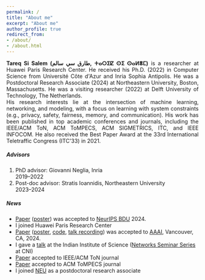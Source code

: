 ```yaml
---
permalink: /
title: "About me"
excerpt: "About me"
author_profile: true
redirect_from: 
- /about/
- /about.html
---
```


<link href="https://cdn.jsdelivr.net/npm/bootstrap@5.2.3/dist/css/bootstrap.min.css" rel="stylesheet" integrity="sha384-rbsA2VBKQhggwzxH7pPCaAqO46MgnOM80zW1RWuH61DGLwZJEdK2Kadq2F9CUG65" crossorigin="anonymous">
<link href="https://cdnjs.cloudflare.com/ajax/libs/font-awesome/6.2.1/css/all.min.css" rel="stylesheet" crossorigin="anonymous">


<p align="justify">   <b>Tareq Si Salem (طارق سي سالم, ⵜⴰⵔⵉⵇ ⵙⵉ ⵙⴰⵍⴻⵎ)</b> is a researcher at Huawei Paris Research Center. He received his Ph.D. (2022) in Computer Science from Université Côte d'Azur and Inria Sophia Antipolis. He was a Postdoctoral Research Associate (2024) at Northeastern University, Boston, Massachusetts. He was a visiting researcher (2022) at Delft University of Technology, The Netherlands.
 <br>
 His research interests lie at the intersection of machine learning, networking, and modeling, with a focus on learning with system constraints (e.g., privacy, safety, fairness, memory, and communication). His work has been published in top academic conferences and journals, including the IEEE/ACM ToN, ACM ToMPECS, ACM SIGMETRICS, ITC, and IEEE INFOCOM. He also received the Best Paper Award at the 33rd International Teletraffic Congress (ITC'33) in 2021. 
 </p>

<!-- <h6>Research Snapshots</h6>
<center>
 <div id="carouselExampleInterval" class="carousel carousel-dark slide" data-bs-ride="carousel" style="width:500px; height: 300px;">
<div class="carousel-inner">
<div class="carousel-item image" data-bs-interval="3000">
<h5 style="text-align: center; margin-top: 1em;">Caching: Retrieval Costs</h5>
<img src="https://tareq-si-salem.github.io/files/imgs/1.png" class="d-block w-100" alt="...">

</div>
<div class="carousel-item image" data-bs-interval="3000">
<h5 style="text-align: center; margin-top: 1em;">Caching: Online Setting</h5> 
<img src="https://tareq-si-salem.github.io/files/imgs/3.png" class="d-block w-100" alt="...">
 
</div>
<div class="carousel-item image" data-bs-interval="3000">
<h5 style="text-align: center; margin-top: 1em;">Caching: Update Costs</h5> 
<img src="https://tareq-si-salem.github.io/files/imgs/4.png" class="d-block w-100" alt="...">
 
</div>
<div class="carousel-item image" data-bs-interval="3000">
<h5 style="text-align: center; margin-top: 1em;">Caching: Fractional vs. Integral </h5> 
<img src="https://tareq-si-salem.github.io/files/imgs/5.png" class="d-block w-100" alt="...">
 
</div>
<div class="carousel-item image" data-bs-interval="3000">
<h5 style="text-align: center; margin-top: 1em;">Caching: Sampling</h5> 
<img src="https://tareq-si-salem.github.io/files/imgs/6.png" class="d-block w-100" alt="...">
 
</div>
<div class="carousel-item image" data-bs-interval="3000">
<h5 style="text-align: center; margin-top: 1em;">Caching: Coupling Schemes</h5> 
<img src="https://tareq-si-salem.github.io/files/imgs/7.png" class="d-block w-100" alt="...">
</div>
<div class="carousel-item image active"  data-bs-interval="3000">
<h5 style="text-align: center; margin-top: 1em;">Inference Delivery Networks</h5> 
<img src="https://tareq-si-salem.github.io/files/imgs/14.png" class="d-block w-100" alt="...">
</div>
<div class="carousel-item image" data-bs-interval="3000">
<h5 style="text-align: center; margin-top: 1em;">Similarity Caching</h5> 
<img src="https://tareq-si-salem.github.io/files/imgs/9.png" class="d-block w-100" alt="...">
</div>
<div class="carousel-item image" data-bs-interval="3000">
<h5 style="text-align: center; margin-top: 1em;">Similarity Caching: Use Cases</h5> 
<img src="https://tareq-si-salem.github.io/files/imgs/10.png" class="d-block w-100" alt="...">
</div>
<div class="carousel-item image" data-bs-interval="3000">
<h5 style="text-align: center; margin-top: 1em;">Similarity Caching: AÇAI Policy</h5> 
<img src="https://tareq-si-salem.github.io/files/imgs/12.png" class="d-block w-100" alt="...">
</div>
<div class="carousel-item image" data-bs-interval="3000">
<h5 style="text-align: center; margin-top: 1em;">Similarity Caching: GRADES Policy</h5> 
<img src="https://tareq-si-salem.github.io/files/imgs/13.png" class="d-block w-100" alt="...">
</div>
<div class="carousel-item image" data-bs-interval="3000">
<h5 style="text-align: center; margin-top: 1em;">Fairness in Dynamic Decision Marking / Resource Allocation</h5> 
<img src="https://tareq-si-salem.github.io/files/imgs/15.png" class="d-block w-100" alt="...">
</div>
<div class="carousel-item image" data-bs-interval="3000">
<h5 style="text-align: center; margin-top: 1em;">Fair Multi-agent Cache Networks</h5> 
<img src="https://tareq-si-salem.github.io/files/imgs/16.png" class="d-block w-100" alt="...">
</div>
 
<button class="carousel-control-prev" type="button" data-bs-target="#carouselExampleInterval" data-bs-slide="prev">
<span class="carousel-control-prev-icon" aria-hidden="true"></span>
<span class="visually-hidden">Previous</span>
</button>
<button class="carousel-control-next" type="button" data-bs-target="#carouselExampleInterval" data-bs-slide="next">
<span class="carousel-control-next-icon" aria-hidden="true"></span>
<span class="visually-hidden">Next</span>
</button>
</div>
 </div>
 </center>
<script src="https://cdn.jsdelivr.net/npm/bootstrap@5.2.3/dist/js/bootstrap.bundle.min.js" integrity="sha384-kenU1KFdBIe4zVF0s0G1M5b4hcpxyD9F7jL+jjXkk+Q2h455rYXK/7HAuoJl+0I4" crossorigin="anonymous"></script>
 <br/><br/>
 -->
<h5> Advisors</h5>


<ol class="list-group list-group-numbered " >

<li class="list-group-item d-flex justify-content-between align-items-start">
         <div class="ms-2 me-auto">
          PhD advisor: Giovanni Neglia, Inria
         </div>
    <span class="badge bg-dark">2019–2022</span>
  </li>
  <li class="list-group-item d-flex justify-content-between align-items-start">
         <div class="ms-2 me-auto">
          Post-doc advisor: Stratis Ioannidis, Northeastern University
         </div>
    <span class="badge bg-dark">2023–2024</span>
  </li>
</ol>
<h5> News </h5>
<ul>
<li> <a href="https://openreview.net/pdf?id=PGvVf2h2Yb">Paper</a> (<a href="/files/pdf/Poster_NeurIPS_2024.pdf">poster</a>) was accepted to <a href="https://gp-seminar-series.github.io/neurips-2024/">NeurIPS BDU</a> 2024.</li> 
 <li> I joined Huawei Paris Research Center</li>
 <li> <a href="https://arxiv.org/abs/2309.04339">Paper</a> (<a href="https://gozde-ozcan.github.io/files/OnlineSubmodularMaximization_AAAI_2024.pdf">poster</a>, <a href="https://github.com/neu-spiral/OSMviaOCO">code</a>, <a href="https://youtu.be/uRnYRcdC5WA">talk recording</a>) was accepted to <a href="https://aaai.org/aaai-conference/">AAAI</a>, Vancouver, CA, 2024.</li> 
 <li> I gave a <a href="https://www.youtube.com/watch?v=b4PoeYqJ3xQ&t=203s">talk</a> at the Indian Institute of Science (<a href="https://cni.iisc.ac.in/seminars/">Networks Seminar Series</a> at CNI)</li>
 <li><a href="https://ieeexplore.ieee.org/stamp/stamp.jsp?tp=&arnumber=10236987">Paper</a> accepted to IEEE/ACM ToN journal</li>
 <li><a href="https://dl.acm.org/doi/pdf/10.1145/3605209">Paper</a> accepted to ACM ToMPECS journal</li>
 <li>I joined <a class = "link-dark" href="https://www.northeastern.edu/">NEU</a> as a postdoctoral research associate</li>
</ul>

